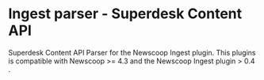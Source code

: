 # Ingest parser - Superdesk Content API  
Superdesk Content API Parser for the Newscoop Ingest plugin. This plugins is 
compatible with Newscoop >= 4.3 and the Newscoop Ingest plugin > 0.4 .
